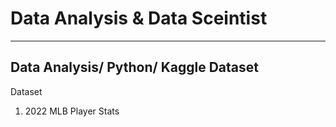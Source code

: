 # Data Analysis & Data Sceintist
---
Data Analysis/ Python/ Kaggle Dataset
--------
Dataset
1. 2022 MLB Player Stats
